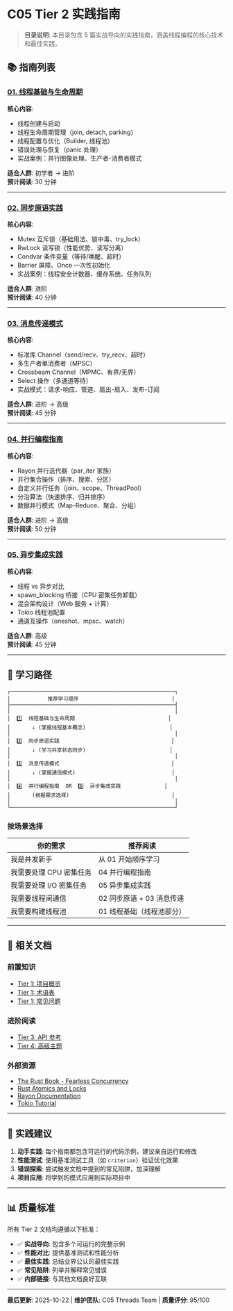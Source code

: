 # C05 Tier 2 实践指南

> **目录说明**: 本目录包含 5 篇实战导向的实践指南，涵盖线程编程的核心技术和最佳实践。

## 📚 指南列表

### [01. 线程基础与生命周期](./01_线程基础与生命周期.md)

**核心内容**:

- 线程创建与启动
- 线程生命周期管理（join, detach, parking）
- 线程配置与优化（Builder, 线程池）
- 错误处理与恢复（panic 处理）
- 实战案例：并行图像处理、生产者-消费者模式

**适合人群**: 初学者 → 进阶  
**预计阅读**: 30 分钟

---

### [02. 同步原语实践](./02_同步原语实践.md)

**核心内容**:

- Mutex 互斥锁（基础用法、锁中毒、try_lock）
- RwLock 读写锁（性能优势、读写分离）
- Condvar 条件变量（等待/唤醒、超时）
- Barrier 屏障、Once 一次性初始化
- 实战案例：线程安全计数器、缓存系统、任务队列

**适合人群**: 进阶  
**预计阅读**: 40 分钟

---

### [03. 消息传递模式](./03_消息传递模式.md)

**核心内容**:

- 标准库 Channel（send/recv、try_recv、超时）
- 多生产者单消费者（MPSC）
- Crossbeam Channel（MPMC、有界/无界）
- Select 操作（多通道等待）
- 实战模式：请求-响应、管道、扇出-扇入、发布-订阅

**适合人群**: 进阶 → 高级  
**预计阅读**: 45 分钟

---

### [04. 并行编程指南](./04_并行编程指南.md)

**核心内容**:

- Rayon 并行迭代器（par_iter 家族）
- 并行集合操作（排序、搜索、分区）
- 自定义并行任务（join、scope、ThreadPool）
- 分治算法（快速排序、归并排序）
- 数据并行模式（Map-Reduce、聚合、分组）

**适合人群**: 进阶 → 高级  
**预计阅读**: 50 分钟

---

### [05. 异步集成实践](./05_异步集成实践.md)

**核心内容**:

- 线程 vs 异步对比
- spawn_blocking 桥接（CPU 密集任务卸载）
- 混合架构设计（Web 服务 + 计算）
- Tokio 线程池配置
- 通道互操作（oneshot、mpsc、watch）

**适合人群**: 高级  
**预计阅读**: 45 分钟

---

## 🎯 学习路径

```text
┌─────────────────────────────────────────────────────┐
│            推荐学习顺序                              │
├─────────────────────────────────────────────────────┤
│                                                     │
│  1️⃣  线程基础与生命周期                              │
│       ↓ (掌握线程基本概念)                           │
│                                                     │
│  2️⃣  同步原语实践                                    │
│       ↓ (学习共享状态同步)                           │
│                                                     │
│  3️⃣  消息传递模式                                    │
│       ↓ (掌握通信模式)                               │
│                                                     │
│  4️⃣  并行编程指南  OR  5️⃣  异步集成实践              │
│       (根据需求选择)                                 │
│                                                     │
└─────────────────────────────────────────────────────┘
```

### 按场景选择

| 你的需求 | 推荐阅读 |
|---------|---------|
| 我是并发新手 | 从 01 开始顺序学习 |
| 我需要处理 CPU 密集任务 | 04 并行编程指南 |
| 我需要处理 I/O 密集任务 | 05 异步集成实践 |
| 我需要线程间通信 | 02 同步原语 + 03 消息传递 |
| 我需要构建线程池 | 01 线程基础（线程池部分）|

---

## 📖 相关文档

### 前置知识

- [Tier 1: 项目概览](../tier_01_foundations/01_项目概览.md)
- [Tier 1: 术语表](../tier_01_foundations/03_术语表.md)
- [Tier 1: 常见问题](../tier_01_foundations/04_常见问题.md)

### 进阶阅读

- [Tier 3: API 参考](../tier_03_references/)
- [Tier 4: 高级主题](../tier_04_advanced/)

### 外部资源

- [The Rust Book - Fearless Concurrency](https://doc.rust-lang.org/book/ch16-00-concurrency.html)
- [Rust Atomics and Locks](https://marabos.nl/atomics/)
- [Rayon Documentation](https://docs.rs/rayon)
- [Tokio Tutorial](https://tokio.rs/tokio/tutorial)

---

## 🔧 实践建议

1. **动手实践**: 每个指南都包含可运行的代码示例，建议亲自运行和修改
2. **性能测试**: 使用基准测试工具（如 `criterion`）验证优化效果
3. **错误探索**: 尝试触发文档中提到的常见陷阱，加深理解
4. **项目应用**: 将学到的模式应用到实际项目中

---

## 📊 质量标准

所有 Tier 2 文档均遵循以下标准：

- ✅ **实战导向**: 包含多个可运行的完整示例
- ✅ **性能对比**: 提供基准测试和性能分析
- ✅ **最佳实践**: 总结业界公认的最佳实践
- ✅ **常见陷阱**: 列举并解释常见错误
- ✅ **内部链接**: 与其他文档良好互联

---

**最后更新**: 2025-10-22 | **维护团队**: C05 Threads Team | **质量评分**: 95/100
